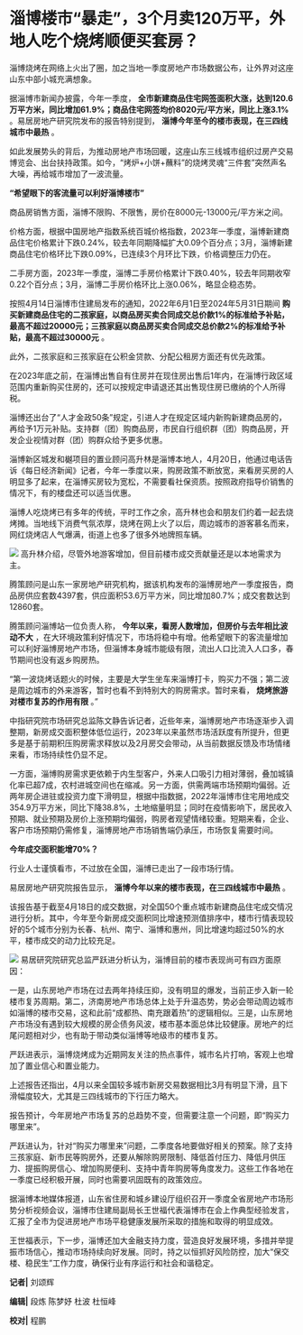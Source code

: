 # 淄博楼市“暴走”，3个月卖120万平，外地人吃个烧烤顺便买套房？

淄博烧烤在网络上火出了圈，加之当地一季度房地产市场数据公布，让外界对这座山东中部小城充满想象。

据淄博市新闻办披露，今年一季度，
**全市新建商品住宅网签面积大涨，达到120.6万平方米，同比增加61.9%；商品住宅网签均价8020元/平方米，同比上涨3.1%**
。易居房地产研究院发布的报告特别提到， **淄博今年至今的楼市表现，在三四线城市中最热** 。

如此发展势头的背后，为推动房地产市场回暖，这座山东三线城市组织过房产交易博览会、出台扶持政策。如今，“烤炉+小饼+蘸料”的烧烤灵魂“三件套”突然声名大噪，再给城市增加了一波流量。

**“希望眼下的客流量可以利好淄博楼市”**

商品房销售方面，淄博不限购、不限售，房价在8000元-13000元/平方米之间。

价格方面，根据中国房地产指数系统百城价格指数，2023年一季度，淄博新建商品住宅价格累计下跌0.24%，较去年同期降幅扩大0.09个百分点；3月，淄博新建商品住宅价格环比下跌0.09%，已连续3个月环比下跌，价格调整压力仍在。

二手房方面，2023年一季度，淄博二手房价格累计下跌0.40%，较去年同期收窄0.22个百分点；3月，淄博二手房价格环比上涨0.06%，略显企稳态势。

按照4月14日淄博市住建局发布的通知，2022年6月1日至2024年5月31日期间
**购买新建商品住宅的二孩家庭，以商品房买卖合同成交总价款1%的标准给予补贴，最高不超过20000元；三孩家庭以商品房买卖合同成交总价款2%的标准给予补贴，最高不超过30000元**
。

此外，二孩家庭和三孩家庭在公积金贷款、分配公租房方面还有优先政策。

在2023年底之前，在淄博出售自有住房并在现住房出售后1年内，在淄博行政区域范围内重新购买住房的，还可以按规定申请退还其出售现住房已缴纳的个人所得税。

淄博还出台了“人才金政50条”规定，引进人才在规定区域内新购新建商品房的，再给予1万元补贴。支持群（团）购商品房，市民自行组织群（团）购商品房，开发企业视情对群（团）购群众给予更多优惠。

淄博新区城发和樾项目的置业顾问高升林是淄博本地人，4月20日，他通过电话告诉《每日经济新闻》记者，今年一季度以来，购房政策不断放宽，来看房买房的人明显多了起来，在淄博买房较为宽松，不需要看社保资质。按照政府指导价销售的情况下，有的楼盘还可以适当优惠。

淄博人吃烧烤已有多年的传统，平时工作之余，高升林也会和朋友们约着一起去烧烤摊。当地线下消费气氛浓厚，烧烤在网上火了以后，周边城市的游客慕名而来，网红烧烤店人气爆满，街道上也多了很多外地牌照车辆。

![](https://inews.gtimg.com/newsapp_bt/0/15781005556/1000)
高升林介绍，尽管外地游客增加，但目前楼市成交贡献量还是以本地需求为主。

腾策顾问是山东一家房地产研究机构，据该机构发布的淄博房地产一季度报告，商品房供应套数4397套，供应面积53.6万平方米，同比增加80.7%；成交套数达到12860套。

腾策顾问淄博站一位负责人称， **今年以来，看房人数增加，但房价与去年相比波动不大**
，在大环境政策利好情况下，市场将稳中有增。他希望眼下的客流量增加可以利好淄博房地产市场，但淄博本身城市能级有限，流出人口比流入人口多，春节期间也没有返乡购房热。

“第一波烧烤话题火的时候，主要是大学生坐车来淄博打卡，购买力不强；第二波是周边城市的外来游客，暂时也看不到特别大的购房需求。暂时来看，
**烧烤旅游对楼市复苏的作用有限** 。”

中指研究院市场研究总监陈文静告诉记者，近些年来，淄博房地产市场逐渐步入调整期，新房成交面积整体低位运行，2023年以来虽然市场活跃度有所提升，但更多是基于前期积压购房需求释放以及2月房交会带动，从当前数据反馈及市场情绪来看，市场持续性仍显不足。

一方面，淄博购房需求更依赖于内生型客户，外来人口吸引力相对薄弱，叠加城镇化率已超7成，农村进城空间也在缩减。另一方面，供需两端市场预期均偏弱。近两年房企进驻或投资力度下滑明显，根据中指数据，2022年淄博市住宅用地成交354.9万平方米，同比下降38.8%，土地缩量明显；同时在疫情影响下，居民收入预期、就业预期及房价上涨预期均偏弱，购房者观望情绪较重。短期来看，企业、客户市场预期仍需修复，淄博房地产市场销售端仍承压，市场恢复需要时间。

**今年成交面积能增70%？**

行业人士谨慎看市，不过放在全国，淄博已走出了一段市场行情。

易居房地产研究院报告显示， **淄博今年以来的楼市表现，在三四线城市中最热** 。

该报告基于截至4月18日的成交数据，对全国50个重点城市新建商品住宅成交情况进行分析。其中，今年至今新房成交面积同比增速预测值排序中，楼市行情表现较好的5个城市分别为长春、杭州、南宁、淄博和惠州，同比增速均超过50%的水平，楼市成交的动力比较充足。

![](https://inews.gtimg.com/newsapp_bt/0/15781269458/1000)
易居研究院研究总监严跃进分析认为，淄博目前的楼市表现尚可有四方面原因：

一是，山东房地产市场在过去两年持续压抑，没有明显的爆发，当前正步入新一轮楼市复苏周期。第二，济南房地产市场总体上处于升温态势，势必会带动周边城市如淄博的楼市交易，这和此前“成都热、南充跟着热”的逻辑相似。三是，山东房地产市场没有遇到较大规模的房企债务风波，楼市基本面总体比较健康。房地产的烂尾问题相对少，也有助于带动类似淄博等地级市的楼市复苏。

严跃进表示，淄博烧烤成为近期网友关注的热点事件，城市名片打响，客观上也增加了置业信心和置业能力。

上述报告还指出，4月以来全国较多城市新房交易数据相比3月有明显下滑，且下滑幅度较大，尤其是三四线城市的下行压力略大。

报告预计，今年房地产市场复苏的总趋势不变，但需要注意一个问题，即“购买力哪里来”。

严跃进认为，针对“购买力哪里来”问题，二季度各地要做好相关的预案。除了支持三孩家庭、新市民等购房外，还要从解除购房限制、降低首付压力、降低月供压力、提振购房信心、增加购房便利、支持中青年购房等角度发力。这些工作各地在一季度已经积极开展，同时也需要巩固既有的政策效应。

据淄博本地媒体报道，山东省住房和城乡建设厅组织召开一季度全省房地产市场形势分析视频会议，淄博市住建局副局长王世福代表淄博市在会上作典型经验发言，汇报了全市为促进房地产市场平稳健康发展所采取的措施和取得的明显成效。

王世福表示，下一步，淄博还加大金融支持力度，营造良好发展环境，多措并举提振市场信心，推动市场持续向好发展。同时，持之以恒抓好风险防控，加大“保交楼、稳民生”工作力度，确保行业有序运行和社会和谐稳定。

**记者|** 刘颂辉

**编辑|** 段炼 陈梦妤 杜波 杜恒峰

**校对|** 程鹏

